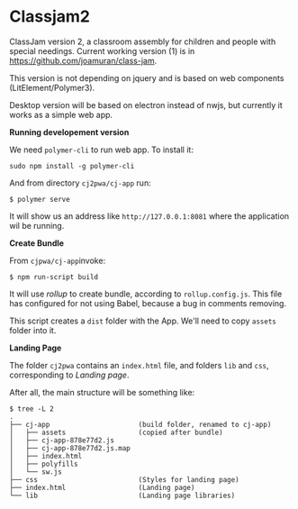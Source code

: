 # Classjam2

ClassJam version 2, a classroom assembly for children and people with special needings. Current working version (1) is in https://github.com/joamuran/class-jam.

This version is not depending on jquery and is based on web components (LitElement/Polymer3).

Desktop version will be based on electron instead of nwjs, but currently it works as a simple web app.

**Running developement version**

We need `polymer-cli` to run web app. To install it:

```
sudo npm install -g polymer-cli
```

And from directory `cj2pwa/cj-app` run:

```
$ polymer serve
```

It will show us an address like `http://127.0.0.1:8081` where the application wil be running.

**Create Bundle**

From `cjpwa/cj-app`invoke:

```
$ npm run-script build
```

It will use *rollup* to create bundle, according to `rollup.config.js`. This file has configured for not using Babel, because a bug in comments removing.

This script creates a `dist` folder with the App. We'll need to copy `assets` folder into it.

**Landing Page**

The folder `cj2pwa` contains  an `index.html` file, and folders `lib` and `css`, corresponding to *Landing page*.

After all, the main structure will be something like:

```
$ tree -L 2
.
├── cj-app                      (build folder, renamed to cj-app)
│   ├── assets                  (copied after bundle)
│   ├── cj-app-878e77d2.js
│   ├── cj-app-878e77d2.js.map
│   ├── index.html
│   ├── polyfills
│   └── sw.js
├── css                         (Styles for landing page)
├── index.html                  (Landing page)
└── lib                         (Landing page libraries)

```


